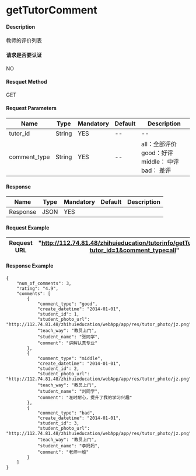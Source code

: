 # getTutorComment


#### Description
教师的评价列表

#### 请求是否要认证
NO

#### Resquet Method
GET
#### Request Parameters

| Name | Type | Mandatory | Default | Description |
| -- | -- | -- | -- | -- |
| tutor_id | String | YES | -- | -- |
| comment_type | String | YES | -- | all：全部评价  good：好评  middle： 中评  bad： 差评 |


#### Response
| Name | Type | Mandatory | Default | Description |
| -- | -- | -- | -- | -- |
| Response | JSON | YES| |   |


#### Request Example

|Request URL | "http://112.74.81.48/zhihuieducation/tutorinfo/getTutorComment?tutor_id=1&comment_type=all" |
| --| -- |


#### Response Example

```
{
    "num_of_comments": 3,
    "rating": "4.9",
    "comments": [
        {
            "comment_type": "good",
            "create_datetime": "2014-01-01",
            "student_id": 1,
            "student_photo_url": "http://112.74.81.48/zhihuieducation/webApp/app/res/tutor_photo/jz.png",
            "teach_way": "教员上门",
            "student_name": "张同学",
            "comment": "讲解认真专业"
        },
        {
            "comment_type": "middle",
            "create_datetime": "2014-01-01",
            "student_id": 2,
            "student_photo_url": "http://112.74.81.48/zhihuieducation/webApp/app/res/tutor_photo/jz.png",
            "teach_way": "教员上门",
            "student_name": "刘同学",
            "comment": "准时耐心，提升了我的学习兴趣"
        },
        {
            "comment_type": "bad",
            "create_datetime": "2014-01-01",
            "student_id": 3,
            "student_photo_url": "http://112.74.81.48/zhihuieducation/webApp/app/res/tutor_photo/jz.png",
            "teach_way": "教员上门",
            "student_name": "李妈妈",
            "comment": "老师一般"
        }
    ]
}
```






